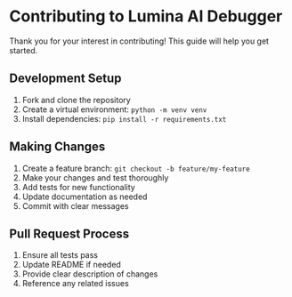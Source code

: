 # Contributing to Lumina AI Debugger

Thank you for your interest in contributing! This guide will help you get started.

## Development Setup
1. Fork and clone the repository
2. Create a virtual environment: `python -m venv venv`
3. Install dependencies: `pip install -r requirements.txt`

## Making Changes
1. Create a feature branch: `git checkout -b feature/my-feature`
2. Make your changes and test thoroughly
3. Add tests for new functionality
4. Update documentation as needed
5. Commit with clear messages

## Pull Request Process
1. Ensure all tests pass
2. Update README if needed
3. Provide clear description of changes
4. Reference any related issues

